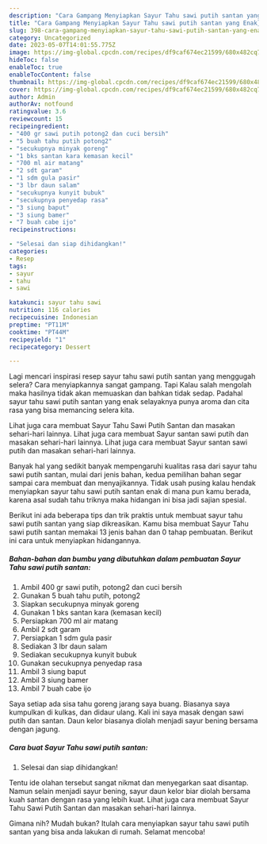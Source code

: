 ```yaml
---
description: "Cara Gampang Menyiapkan Sayur Tahu sawi putih santan yang Enak}"
title: "Cara Gampang Menyiapkan Sayur Tahu sawi putih santan yang Enak}"
slug: 398-cara-gampang-menyiapkan-sayur-tahu-sawi-putih-santan-yang-enak
category: Uncategorized
date: 2023-05-07T14:01:55.775Z
image: https://img-global.cpcdn.com/recipes/df9caf674ec21599/680x482cq70/sayur-tahu-sawi-putih-santan-foto-resep-utama.jpg
hideToc: false
enableToc: true
enableTocContent: false
thumbnail: https://img-global.cpcdn.com/recipes/df9caf674ec21599/680x482cq70/sayur-tahu-sawi-putih-santan-foto-resep-utama.jpg
cover: https://img-global.cpcdn.com/recipes/df9caf674ec21599/680x482cq70/sayur-tahu-sawi-putih-santan-foto-resep-utama.jpg
author: Admin
authorAv: notfound
ratingvalue: 3.6
reviewcount: 15
recipeingredient:
- "400 gr sawi putih potong2 dan cuci bersih"
- "5 buah tahu putih potong2"
- "secukupnya minyak goreng"
- "1 bks santan kara kemasan kecil"
- "700 ml air matang"
- "2 sdt garam"
- "1 sdm gula pasir"
- "3 lbr daun salam"
- "secukupnya kunyit bubuk"
- "secukupnya penyedap rasa"
- "3 siung baput"
- "3 siung bamer"
- "7 buah cabe ijo"
recipeinstructions:

- "Selesai dan siap dihidangkan!"
categories:
- Resep
tags:
- sayur
- tahu
- sawi

katakunci: sayur tahu sawi 
nutrition: 116 calories
recipecuisine: Indonesian
preptime: "PT11M"
cooktime: "PT44M"
recipeyield: "1"
recipecategory: Dessert

---
```



Lagi mencari inspirasi resep sayur tahu sawi putih santan yang menggugah selera? Cara menyiapkannya sangat gampang. Tapi Kalau salah mengolah maka hasilnya tidak akan memuaskan dan bahkan tidak sedap. Padahal sayur tahu sawi putih santan yang enak selayaknya punya aroma dan cita rasa yang bisa memancing selera kita.


Lihat juga cara membuat Sayur Tahu Sawi Putih Santan dan masakan sehari-hari lainnya. Lihat juga cara membuat Sayur santan sawi putih dan masakan sehari-hari lainnya. Lihat juga cara membuat Sayur santan sawi putih dan masakan sehari-hari lainnya.

Banyak hal yang sedikit banyak mempengaruhi kualitas rasa dari sayur tahu sawi putih santan, mulai dari jenis bahan, kedua pemilihan bahan segar sampai cara membuat dan menyajikannya. Tidak usah pusing kalau hendak menyiapkan sayur tahu sawi putih santan enak di mana pun kamu berada, karena asal sudah tahu triknya maka hidangan ini bisa jadi sajian spesial.


Berikut ini ada beberapa tips dan trik praktis untuk membuat sayur tahu sawi putih santan yang siap dikreasikan. Kamu bisa membuat Sayur Tahu sawi putih santan memakai 13 jenis bahan dan 0 tahap pembuatan. Berikut ini cara untuk menyiapkan hidangannya.

<!--inarticleads1-->

##### Bahan-bahan dan bumbu yang dibutuhkan dalam pembuatan Sayur Tahu sawi putih santan:

1. Ambil 400 gr sawi putih, potong2 dan cuci bersih
1. Gunakan 5 buah tahu putih, potong2
1. Siapkan secukupnya minyak goreng
1. Gunakan 1 bks santan kara (kemasan kecil)
1. Persiapkan 700 ml air matang
1. Ambil 2 sdt garam
1. Persiapkan 1 sdm gula pasir
1. Sediakan 3 lbr daun salam
1. Sediakan secukupnya kunyit bubuk
1. Gunakan secukupnya penyedap rasa
1. Ambil 3 siung baput
1. Ambil 3 siung bamer
1. Ambil 7 buah cabe ijo


Saya setiap ada sisa tahu goreng jarang saya buang. Biasanya saya kumpulkan di kulkas, dan didaur ulang. Kali ini saya masak dengan sawi putih dan santan. Daun kelor biasanya diolah menjadi sayur bening bersama dengan jagung. 

<!--inarticleads2-->

##### Cara buat Sayur Tahu sawi putih santan:


1. Selesai dan siap dihidangkan!

Tentu ide olahan tersebut sangat nikmat dan menyegarkan saat disantap. Namun selain menjadi sayur bening, sayur daun kelor biar diolah bersama kuah santan dengan rasa yang lebih kuat. Lihat juga cara membuat Sayur Tahu Sawi Putih Santan dan masakan sehari-hari lainnya. 

Gimana nih? Mudah bukan? Itulah cara menyiapkan sayur tahu sawi putih santan yang bisa anda lakukan di rumah. Selamat mencoba!
